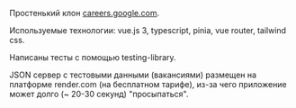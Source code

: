 Простенький клон [careers.google.com](careers.google.com).

Используемые технологии: vue.js 3, typescript, pinia, vue router, tailwind css.

Написаны тесты с помощью testing-library.

JSON сервер с тестовыми данными (вакансиями) размещен на платформе render.com (на
бесплатном тарифе), из-за чего приложение может долго (~ 20-30 секунд) "просыпаться". 
